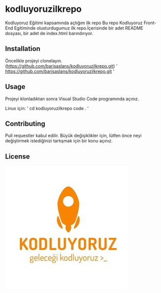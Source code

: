# kodluyoruzilkrepo
Kodluyoruz Eğitimi kapsamında açtığım ilk repo
 Bu repo Kodluyoruz Front-End Egitiminde olusturdugumuz ilk repo.İçerisinde bir adet README dosyası, bir adet de index.html barındırıyor.
## Installation
Öncelikle projeyi clonelayın.
(https://github.com/barisaslans/kodluyoruzilkrepo.git)
'
https://github.com/barisaslans/kodluyoruzilkrepo.git
'
## Usage
Projeyi klonladıktan sonra Visual Studio Code programında açınız.

Linux için:
'
cd kodluyoruzilkrepo
code .
'
## Contributing
Pull requestler kabul edilir. Büyük değişiklikler için, lütfen önce neyi değiştirmek istediğinizi tartışmak için bir konu açınız.
## License

![Kodluyoruz Logo](https://raw.githubusercontent.com/Kodluyoruz/taskforce/git/git/markdown-nedir-nasil-kullaniriz-/figures/kodluyoruz_logo.jpg)

